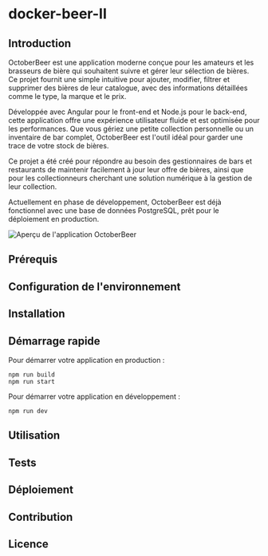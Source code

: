 # docker-beer-II

## Introduction

OctoberBeer est une application moderne conçue pour les amateurs et les brasseurs de bière qui souhaitent suivre et gérer leur sélection de bières. Ce projet fournit une simple intuitive pour ajouter, modifier, filtrer et supprimer des bières de leur catalogue, avec des informations détaillées comme le type, la marque et le prix.

Développée avec Angular pour le front-end et Node.js pour le back-end, cette application offre une expérience utilisateur fluide et est optimisée pour les performances. Que vous gériez une petite collection personnelle ou un inventaire de bar complet, OctoberBeer est l'outil idéal pour garder une trace de votre stock de bières.

Ce projet a été créé pour répondre au besoin des gestionnaires de bars et restaurants de maintenir facilement à jour leur offre de bières, ainsi que pour les collectionneurs cherchant une solution numérique à la gestion de leur collection.

Actuellement en phase de développement, OctoberBeer est déjà fonctionnel avec une base de données PostgreSQL, prêt pour le déploiement en production.

![Aperçu de l'application OctoberBeer](TODO)

## Prérequis

## Configuration de l'environnement

## Installation

## Démarrage rapide

Pour démarrer votre application en production :
```
npm run build
npm run start 
```

Pour démarrer votre application en développement :
```
npm run dev
```

## Utilisation

## Tests

## Déploiement

## Contribution

## Licence
